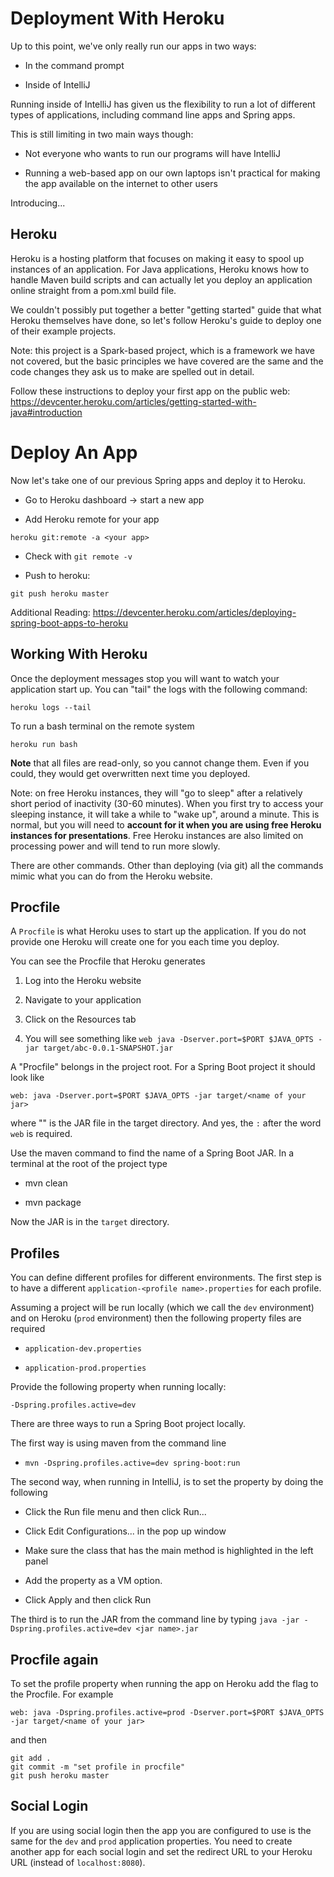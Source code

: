 # Deployment With Heroku

Up to this point, we've only really run our apps in two ways:

* In the command prompt

* Inside of IntelliJ

Running inside of IntelliJ has given us the flexibility to run a lot of different types of applications, including command line apps and Spring apps.

This is still limiting in two main ways though:

* Not everyone who wants to run our programs will have IntelliJ

* Running a web-based app on our own laptops isn't practical for making the app available on the internet to other users

Introducing...

## Heroku

Heroku is a hosting platform that focuses on making it easy to spool up instances of an application. For Java applications, Heroku knows how to handle Maven build scripts and can actually let you deploy an application online straight from a pom.xml build file.

We couldn't possibly put together a better "getting started" guide that what Heroku themselves have done, so let's follow Heroku's guide to deploy one of their example projects.

Note: this project is a Spark-based project, which is a framework we have not covered, but the basic principles we have covered are the same and the code changes they ask us to make are spelled out in detail.

Follow these instructions to deploy your first app on the public web: https://devcenter.heroku.com/articles/getting-started-with-java#introduction

# Deploy An App

Now let's take one of our previous Spring apps and deploy it to Heroku.

* Go to Heroku dashboard -> start a new app

* Add Heroku remote for your app

```
heroku git:remote -a <your app>
```

* Check with `git remote -v`

* Push to heroku:

```
git push heroku master
```

Additional Reading: https://devcenter.heroku.com/articles/deploying-spring-boot-apps-to-heroku

## Working With Heroku  

Once the deployment messages stop you will want to watch your application start up. You can "tail" the logs with the following command:

```
heroku logs --tail
```

To run a bash terminal on the remote system

```
heroku run bash
```

**Note** that all files are read-only, so you cannot change them. Even if you could, they would get overwritten next time you deployed.

Note: on free Heroku instances, they will "go to sleep" after a relatively short period of inactivity (30-60 minutes). When you first try to access your sleeping instance, it will take a while to "wake up", around a minute. This is normal, but you will need to **account for it when you are using free Heroku instances for presentations**. Free Heroku instances are also limited on processing power and will tend to run more slowly.

There are other commands. Other than deploying (via git) all the commands mimic what you can do from the Heroku website.

## Procfile 

A `Procfile` is what Heroku uses to start up the application. If you do not provide one Heroku will create one for you each time you deploy.

You can see the Procfile that Heroku generates

1. Log into the Heroku website

2. Navigate to your application

3. Click on the Resources tab

4. You will see something like `web java -Dserver.port=$PORT $JAVA_OPTS -jar target/abc-0.0.1-SNAPSHOT.jar`

A "Procfile" belongs in the project root. For a Spring Boot project it should look like

```
web: java -Dserver.port=$PORT $JAVA_OPTS -jar target/<name of your jar>
```

where "" is the JAR file in the target directory. And yes, the `:` after the word `web` is required.

Use the maven command to find the name of a Spring Boot JAR. In a terminal at the root of the project type

* mvn clean

* mvn package

Now the JAR is in the `target` directory.

## Profiles 

You can define different profiles for different environments. The first step is to have a different `application-<profile name>.properties` for each profile.

Assuming a project will be run locally (which we call the `dev` environment) and on Heroku (`prod` environment) then the following property files are required

* `application-dev.properties`

* `application-prod.properties`

Provide the following property when running locally:

```
-Dspring.profiles.active=dev
```

There are three ways to run a Spring Boot project locally.

The first way is using maven from the command line

* `mvn -Dspring.profiles.active=dev spring-boot:run`

The second way, when running in IntelliJ, is to set the property by doing the following

* Click the Run file menu and then click Run...

* Click Edit Configurations... in the pop up window

* Make sure the class that has the main method is highlighted in the left panel

* Add the property as a VM option.

* Click Apply and then click Run

The third is to run the JAR from the command line by typing `java -jar -Dspring.profiles.active=dev <jar name>.jar`

## Procfile again

To set the profile property when running the app on Heroku add the flag to the Procfile. For example

```
web: java -Dspring.profiles.active=prod -Dserver.port=$PORT $JAVA_OPTS -jar target/<name of your jar>
```

and then

```
git add .
git commit -m "set profile in procfile"
git push heroku master
```

## Social Login

If you are using social login then the app you are configured to use is the same for the `dev` and `prod` application properties. You need to create another app for each social login and set the redirect URL to your Heroku URL (instead of `localhost:8080`).
